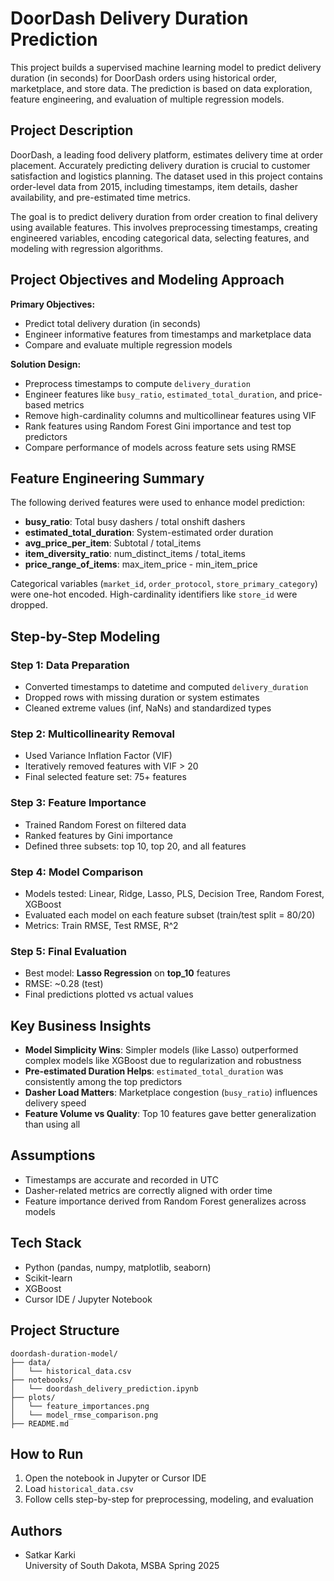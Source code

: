 
# DoorDash Delivery Duration Prediction

This project builds a supervised machine learning model to predict delivery duration (in seconds) for DoorDash orders using historical order, marketplace, and store data. The prediction is based on data exploration, feature engineering, and evaluation of multiple regression models.

## Project Description
DoorDash, a leading food delivery platform, estimates delivery time at order placement. Accurately predicting delivery duration is crucial to customer satisfaction and logistics planning. The dataset used in this project contains order-level data from 2015, including timestamps, item details, dasher availability, and pre-estimated time metrics.

The goal is to predict delivery duration from order creation to final delivery using available features. This involves preprocessing timestamps, creating engineered variables, encoding categorical data, selecting features, and modeling with regression algorithms.

## Project Objectives and Modeling Approach

**Primary Objectives:**
- Predict total delivery duration (in seconds)
- Engineer informative features from timestamps and marketplace data
- Compare and evaluate multiple regression models

**Solution Design:**
- Preprocess timestamps to compute `delivery_duration`
- Engineer features like `busy_ratio`, `estimated_total_duration`, and price-based metrics
- Remove high-cardinality columns and multicollinear features using VIF
- Rank features using Random Forest Gini importance and test top predictors
- Compare performance of models across feature sets using RMSE

## Feature Engineering Summary
The following derived features were used to enhance model prediction:
- **busy_ratio**: Total busy dashers / total onshift dashers
- **estimated_total_duration**: System-estimated order duration
- **avg_price_per_item**: Subtotal / total_items
- **item_diversity_ratio**: num_distinct_items / total_items
- **price_range_of_items**: max_item_price - min_item_price

Categorical variables (`market_id`, `order_protocol`, `store_primary_category`) were one-hot encoded. High-cardinality identifiers like `store_id` were dropped.

## Step-by-Step Modeling

### Step 1: Data Preparation
- Converted timestamps to datetime and computed `delivery_duration`
- Dropped rows with missing duration or system estimates
- Cleaned extreme values (inf, NaNs) and standardized types

### Step 2: Multicollinearity Removal
- Used Variance Inflation Factor (VIF)
- Iteratively removed features with VIF > 20
- Final selected feature set: 75+ features

### Step 3: Feature Importance
- Trained Random Forest on filtered data
- Ranked features by Gini importance
- Defined three subsets: top 10, top 20, and all features

### Step 4: Model Comparison
- Models tested: Linear, Ridge, Lasso, PLS, Decision Tree, Random Forest, XGBoost
- Evaluated each model on each feature subset (train/test split = 80/20)
- Metrics: Train RMSE, Test RMSE, R^2

### Step 5: Final Evaluation
- Best model: **Lasso Regression** on **top_10** features
- RMSE: ~0.28 (test)
- Final predictions plotted vs actual values

## Key Business Insights
- **Model Simplicity Wins**: Simpler models (like Lasso) outperformed complex models like XGBoost due to regularization and robustness
- **Pre-estimated Duration Helps**: `estimated_total_duration` was consistently among the top predictors
- **Dasher Load Matters**: Marketplace congestion (`busy_ratio`) influences delivery speed
- **Feature Volume vs Quality**: Top 10 features gave better generalization than using all

## Assumptions
- Timestamps are accurate and recorded in UTC
- Dasher-related metrics are correctly aligned with order time
- Feature importance derived from Random Forest generalizes across models

## Tech Stack
- Python (pandas, numpy, matplotlib, seaborn)
- Scikit-learn
- XGBoost
- Cursor IDE / Jupyter Notebook

## Project Structure
```
doordash-duration-model/
├── data/
│   └── historical_data.csv
├── notebooks/
│   └── doordash_delivery_prediction.ipynb
├── plots/
│   └── feature_importances.png
│   └── model_rmse_comparison.png
├── README.md
```

## How to Run
1. Open the notebook in Jupyter or Cursor IDE
2. Load `historical_data.csv`
3. Follow cells step-by-step for preprocessing, modeling, and evaluation

## Authors
- Satkar Karki  
University of South Dakota, MSBA Spring 2025
